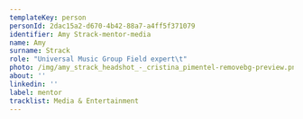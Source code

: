 ```yaml
---
templateKey: person
personId: 2dac15a2-d670-4b42-88a7-a4ff5f371079
identifier: Amy Strack-mentor-media
name: Amy
surname: Strack
role: "Universal Music Group Field expert\t"
photo: /img/amy_strack_headshot_-_cristina_pimentel-removebg-preview.png
about: ''
linkedin: ''
label: mentor
tracklist: Media & Entertainment
---
```

